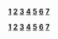 [__1__]() [__2__]() [__3__]() [__4__]() [__5__]() [__6__]() [__7__]() 


[__1__]() [__2__]() [__3__]() [__4__]() [__5__]() [__6__]() [__7__]() 
